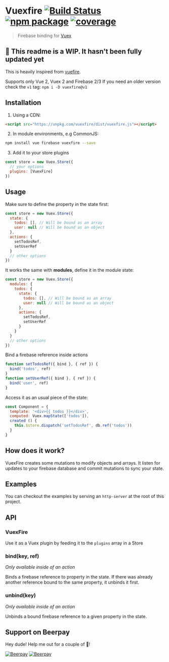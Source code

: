 # Vuexfire [![Build Status](https://img.shields.io/circleci/project/posva/vuexfire.svg)](https://circleci.com/gh/posva/vuexfire) [![npm package](https://img.shields.io/npm/v/vuexfire.svg)](https://www.npmjs.com/package/vuexfire) [![coverage](https://img.shields.io/codecov/c/github/posva/vuexfire.svg)](https://codecov.io/github/posva/vuexfire)

> Firebase binding for [Vuex](https://github.com/vuejs/vuex)

## :construction: This readme is a WIP. It hasn't been fully updated yet

This is heavily inspired from [vuefire](https://github.com/vuejs/vuefire).

Supports only Vue 2, Vuex 2 and Firebase 2/3
If you need an older version check the `v1` tag: `npm i -D vuexfire@v1`

## Installation

1. Using a CDN:

``` html
<script src="https://unpkg.com/vuexfire/dist/vuexfire.js"></script>
```

2. In module environments, e.g CommonJS:

``` bash
npm install vue firebase vuexfire --save
```

3. Add it to your store plugins
``` js
const store = new Vuex.Store({
  // your options
  plugins: [VuexFire]
})
```

## Usage

Make sure to define the property in the state first:

```js
const store = new Vuex.Store({
  state: {
    todos: [], // Will be bound as an array
    user: null // Will be bound as an object
  },
  actions: {
    setTodosRef,
    setUserRef
  }
  // other options
})
```

It works the same with **modules**, define it in the module state:
```js
const store = new Vuex.Store({
  modules: {
    todos: {
      state: {
        todos: [], // Will be bound as an array
        user: null // Will be bound as an object
      },
      actions: {
        setTodosRef,
        setUserRef
      }
    }
  }
  // other options
})
```

Bind a firebase reference inside actions

```js
function setTodosRef({ bind }, { ref }) {
  bind('todos', ref)
}
function setUserRef({ bind }, { ref }) {
  bind('user', ref)
}
```

Access it as an usual piece of the state:

```js
const Component = {
  template: '<div>{{ todos }}</div>',
  computed: Vuex.mapState(['todos']),
  created () {
    this.$store.dispatch('setTodosRef', db.ref('todos'))
  }
}
```

## How does it work?

VuexFire creates some mutations to modify objects and arrays. It listen for
updates to your firebase database and commit mutations to sync your state.

## Examples

You can checkout the examples by serving an `http-server` at the root of this
project.

## API

### VuexFire

Use it as a Vuex plugin by feeding it to the `plugins` array in a Store

### bind(key, ref)

_Only available inside of an action_

Binds a firebase reference to property in the state. If there was already
another reference bound to the same property, it unbinds it first.

### unbind(key)

_Only available inside of an action_

Unbinds a bound firebase reference to a given property in the state.

## Support on Beerpay
Hey dude! Help me out for a couple of :beers:!

[![Beerpay](https://beerpay.io/posva/vuexfire/badge.svg?style=beer-square)](https://beerpay.io/posva/vuexfire)  [![Beerpay](https://beerpay.io/posva/vuexfire/make-wish.svg?style=flat-square)](https://beerpay.io/posva/vuexfire?focus=wish)
